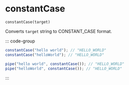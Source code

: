 # constantCase

`constantCase(target)`

Converts `target` string to CONSTANT_CASE format.

::: code-group

```ts [data-first]
constantCase("hello world"); // "HELLO_WORLD"
constantCase("helloWorld"); // "HELLO_WORLD"
```

```ts [data-last]
pipe("hello world", constantCase()); // "HELLO_WORLD"
pipe("helloWorld", constantCase()); // "HELLO_WORLD"
```

:::
